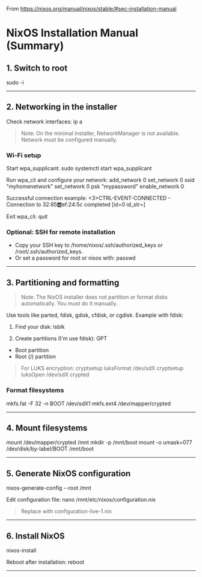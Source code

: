 From https://nixos.org/manual/nixos/stable/#sec-installation-manual

# NixOS Installation Manual (Summary)

## 1. Switch to root
sudo -i

---

## 2. Networking in the installer

Check network interfaces:
ip a

> Note: On the minimal installer, NetworkManager is not available. Network must be configured manually.

### Wi-Fi setup
Start wpa_supplicant:
sudo systemctl start wpa_supplicant

Run wpa_cli and configure your network:
add_network 0
set_network 0 ssid "myhomenetwork"
set_network 0 psk "mypassword"
enable_network 0

Successful connection example:
<3>CTRL-EVENT-CONNECTED - Connection to 32:85:ab:ef:24:5c completed [id=0 id_str=]

Exit wpa_cli:
quit

### Optional: SSH for remote installation
- Copy your SSH key to /home/nixos/.ssh/authorized_keys or /root/.ssh/authorized_keys.
- Or set a password for root or nixos with:
passwd

---

## 3. Partitioning and formatting

> Note: The NixOS installer does not partition or format disks automatically. You must do it manually.

Use tools like parted, fdisk, gdisk, cfdisk, or cgdisk. Example with fdisk:

1. Find your disk:
lsblk

2. Create partitions (I'm use fdisk):
GPT
- Boot partition  
- Root (/) partition  

> For LUKS encryption:
cryptsetup luksFormat /dev/sdX
cryptsetup luksOpen /dev/sdX crypted

### Format filesystems
mkfs.fat -F 32 -n BOOT /dev/sdX1
mkfs.ext4 /dev/mapper/crypted

---

## 4. Mount filesystems
mount /dev/mapper/crypted /mnt
mkdir -p /mnt/boot
mount -o umask=077 /dev/disk/by-label/BOOT /mnt/boot

---

## 5. Generate NixOS configuration
nixos-generate-config --root /mnt

Edit configuration file:
nano /mnt/etc/nixos/configuration.nix
> Replace with configuration-live-1.nix 

---

## 6. Install NixOS
nixos-install

Reboot after installation:
reboot

---

